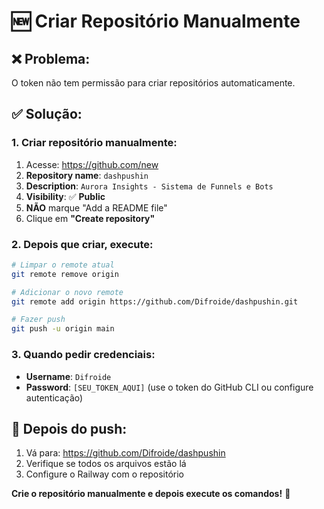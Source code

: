 # 🆕 Criar Repositório Manualmente

## ❌ Problema:
O token não tem permissão para criar repositórios automaticamente.

## ✅ Solução:

### 1. Criar repositório manualmente:
1. Acesse: https://github.com/new
2. **Repository name**: `dashpushin`
3. **Description**: `Aurora Insights - Sistema de Funnels e Bots`
4. **Visibility**: ✅ **Public**
5. **NÃO** marque "Add a README file"
6. Clique em **"Create repository"**

### 2. Depois que criar, execute:
```bash
# Limpar o remote atual
git remote remove origin

# Adicionar o novo remote
git remote add origin https://github.com/Difroide/dashpushin.git

# Fazer push
git push -u origin main
```

### 3. Quando pedir credenciais:
- **Username**: `Difroide`
- **Password**: `[SEU_TOKEN_AQUI]` (use o token do GitHub CLI ou configure autenticação)

## 🚀 Depois do push:
1. Vá para: https://github.com/Difroide/dashpushin
2. Verifique se todos os arquivos estão lá
3. Configure o Railway com o repositório

**Crie o repositório manualmente e depois execute os comandos!** 🎯
